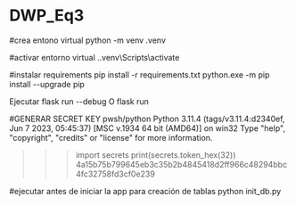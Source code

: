 # DWP_Eq3
 
#crea entono virtual 
 python -m venv .venv       

 #activar entorno virtual
  .\.venv\Scripts\activate   

  #instalar requirements
  pip install -r requirements.txt 
  python.exe -m pip install --upgrade pip  


Ejecutar
  flask run --debug
         O
  flask run
  
  #GENERAR SECRET KEY
   pwsh/python
Python 3.11.4 (tags/v3.11.4:d2340ef, Jun  7 2023, 05:45:37) [MSC v.1934 64 bit (AMD64)] on win32
Type "help", "copyright", "credits" or "license" for more information.
>>> import secrets
>>> print(secrets.token_hex(32))
4a15b75b799645eb3c35b2b4845418d2ff966c48294bbc4fc32758fd3cf0e239


#ejecutar antes de iniciar la app para creación de tablas
python init_db.py